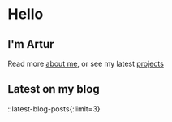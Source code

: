 # Hello

## I'm Artur

Read more [about me](/about), or see my latest [projects](/projects)

## Latest on my blog

::latest-blog-posts{:limit=3}